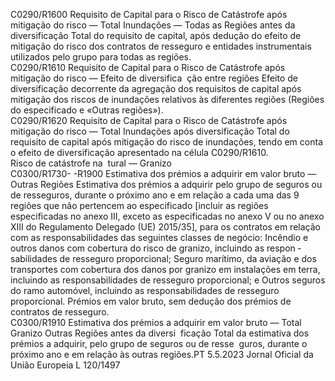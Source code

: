  
C0290/R1600  Requisito de Capital para 
o Risco de Catástrofe 
após mitigação do risco 
— Total Inundações — 
Todas as Regiões antes 
da diversificação  Total do requisito de capital, após dedução do efeito de mitigação do risco dos 
contratos de resseguro e entidades instrumentais utilizados pelo grupo para todas 
as regiões.  
C0290/R1610  Requisito de Capital para 
o Risco de Catástrofe 
após mitigação do risco 
— Efeito de diversifica ­
ção entre regiões  Efeito de diversificação decorrente da agregação dos requisitos de capital após 
mitigação dos riscos de inundações relativos às diferentes regiões (Regiões do 
especificado e «Outras regiões»).  
C0290/R1620  Requisito de Capital para 
o Risco de Catástrofe 
após mitigação do risco 
— Total Inundações após 
diversificação  Total do requisito de capital após mitigação do risco de inundações, tendo em 
conta o efeito de diversificação apresentado na célula C0290/R1610.  
Risco de catástrofe na ­
tural — Granizo  
C0300/R1730- 
-R1900  Estimativa dos prémios a 
adquirir em valor bruto 
— Outras Regiões  Estimativa dos prémios a adquirir pelo grupo de seguros ou de resseguros, durante 
o próximo ano e em relação a cada uma das 9 regiões que não pertencem ao 
especificado [incluir as regiões especificadas no anexo III, exceto as especificadas 
no anexo V ou no anexo XIII do Regulamento Delegado (UE) 2015/35], para os 
contratos em relação com as responsabilidades das seguintes classes de negócio: 
Incêndio e outros danos com cobertura do risco de granizo, incluindo as respon ­
sabilidades de resseguro proporcional; 
Seguro marítimo, da aviação e dos transportes com cobertura dos danos por 
granizo em instalações em terra, incluindo as responsabilidades de resseguro 
proporcional; e 
Outros seguros do ramo automóvel, incluindo as responsabilidades de resseguro 
proporcional. 
Prémios em valor bruto, sem dedução dos prémios de contratos de resseguro.  
C0300/R1910  Estimativa dos prémios a 
adquirir em valor bruto 
— Total Granizo Outras 
Regiões antes da diversi ­
ficação  Total da estimativa dos prémios a adquirir, pelo grupo de seguros ou de resse ­
guros, durante o próximo ano e em relação às outras regiões.PT  5.5.2023 Jornal Oficial da União Europeia L 120/1497